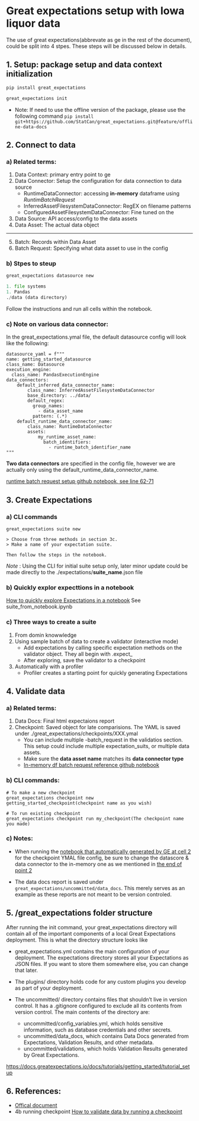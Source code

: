 # Great expectations setup with Iowa liquor data

The use of great expectations(abbrevate as ge in the rest of the document), could be split into 4 stpes. These steps will be discussed below in details.

## 1. Setup: package setup and data context initialization
``` python 
pip install great_expectations

great_expectations init
```

* Note: If need to use the offline version of the package, please use the following command 
``` pip install git+https://github.com/StatCan/great_expectations.git@feature/offline-data-docs ```

## 2. Connect to data

### a) Related terms: 
1. Data Context: primary entry point to ge
2. Data Connector: Setup the configuration for data connection to data source 
    * RuntimeDataConnector: accessing **in-memory** dataframe using *RuntimBatchRequest*
    * InferredAssetFilesystemDataConnector: RegEX on filename patterns
    * ConfiguredAssetFilesystemDataConnector: Fine tuned on the 
3. Data Source: API access/config to the data assets 
4. Data Asset: The actual data object
------- 
5. Batch: Records within Data Asset
6. Batch Request: Specifying what data asset to use in the config

### b) Stpes to steup 
```python
great_expectations datasource new

1. file systems 
1. Pandas 
./data (data directory)
```
Follow the instructions and run all cells within the notebook. 

### c) Note on various data connector: 
In the great_expectations.ymal file, the default datasource config will look like the following: 
```
datasource_yaml = f"""
name: getting_started_datasource
class_name: Datasource
execution_engine:
  class_name: PandasExecutionEngine
data_connectors:
    default_inferred_data_connector_name:
        class_name: InferredAssetFilesystemDataConnector
        base_directory: ../data/
        default_regex:
          group_names:
            - data_asset_name
          pattern: (.*)
    default_runtime_data_connector_name:
        class_name: RuntimeDataConnector
        assets:
            my_runtime_asset_name:
              batch_identifiers:
                - runtime_batch_identifier_name
"""
```

**Two data connectors** are specified in the config file, however we are actually only using the default_runtime_data_connector_name.<br>

[runtime batch request setup github notebook, see line 62-71](https://github.com/great-expectations/great_expectations/blob/develop/tests/integration/docusaurus/connecting_to_your_data/how_to_create_a_batch_of_data_from_an_in_memory_pandas_dataframe.py)


## 3. Create Expectations 
### a) CLI commands
```
great_expectations suite new

> Choose from three methods in section 3c. 
> Make a name of your expectation suite. 

Then follow the steps in the notebook. 
```
*Note* : Using the CLI for initial suite setup only, later minor update could be made directly to the ./expectations/__suite_name__.json file
### b) Quickly explor expecttions in a notebook
[How to quickly explore Expectations in a notebook](https://docs.greatexpectations.io/docs/guides/miscellaneous/how_to_quickly_explore_expectations_in_a_notebook#5-save-your-expectation-suite)
See suite_from_notebook.ipynb 

### c) Three ways to create a suite
1. From domin knowwledge 
2. Using sample batch of data to create a validator (interactive mode)
   * Add expectations by calling specific expectation methods on the validator object. They all begin with .expect_
   * After exploring, save the validator to a checkpoint
3. Automatically with a profiler
    * Profiler creates a starting point for quickly generating Expectations

## 4. Validate data

### a) Related terms: 
1. Data Docs: Final html expectaions report 
2. Checkpoint: Saved object for late comparisions. The YAML is saved under ./great_expectations/checkpoints/XXX.ymal
    * You can include multiple -batch_request in the validatios section. This setup could include multiple expectation_suits, or multiple data assets. 
    * Make sure the **data asset name** matches its **data connector type**
    * [In-memory df batch request reference github notebook](https://github.com/great-expectations/great_expectations/blob/develop/tests/integration/docusaurus/validation/checkpoints/how_to_pass_an_in_memory_dataframe_to_a_checkpoint.py)
### b) CLI commands:
```
# To make a new checkpoint
great_expectations checkpoint new getting_started_checkpoint(checkpoint name as you wish)

# To run existing checkpoint
great_expectations checkpoint run my_checkpoint(The checkpoint name you made)
```

### c) Notes: 
  * When running the [notebook that automatically generated by GE at cell 2](https://github.com/yussaaa/great_expectatisons_runtime_demo/blob/main/great_expectations/uncommitted/edit_checkpoint_demo_checkpoint.ipynb) for the checkpoint YMAL file config, be sure to change the datascore & data connector to the in-memory one as we mentioned in [the end of point 2](https://github.com/yussaaa/great_expectatisons_runtime_demo#c-note-on-various-data-connector)

  * The data docs report is saved under ```great_expectations/uncommitted/data_docs```. This merely serves as an example as these reports are not meant to be version controled.

## 5. /great_expectations folder structure

After running the init command, your great_expectations directory will contain all of the important components of a local Great Expectations deployment. This is what the directory structure looks like

* great_expectations.yml contains the main configuration of your deployment.
The expectations directory stores all your Expectations as JSON files. If you want to store them somewhere else, you can change that later.

* The plugins/ directory holds code for any custom plugins you develop as part of your deployment.
* The uncommitted/ directory contains files that shouldn’t live in version control. It has a .gitignore configured to exclude all its contents from version control. 
  The main contents of the directory are:
  - uncommitted/config_variables.yml, which holds sensitive information, such as database credentials and other secrets.
  - uncommitted/data_docs, which contains Data Docs generated from Expectations, Validation Results, and other metadata.
  - uncommitted/validations, which holds Validation Results generated by Great Expectations.

https://docs.greatexpectations.io/docs/tutorials/getting_started/tutorial_setup

## 6. References: 
* [Offical document](https://docs.greatexpectations.io/docs/tutorials/getting_started/tutorial_overview)
* 4b running checkpoint [How to validate data by running a checkpoint](https://docs.greatexpectations.io/docs/guides/validation/how_to_validate_data_by_running_a_checkpoint)

